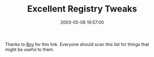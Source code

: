 ﻿---
layout: post
title: "Excellent Registry Tweaks"
comments: false
date: 2003-05-08 19:57:00
categories:
 - Technology
subtext-id: 36cc1f98-731f-4d7a-8d48-1c5f64f51a0a
alias: /blog/Excellent-Registry-Tweaks.aspx
---


Thanks to [Roy](http://dotnetweblogs.com/rosherove/) for this link. Everyone should scan this list for things that might be useful to them. 
